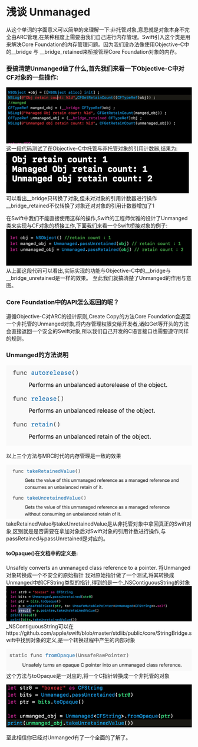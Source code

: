 # 浅谈 Unmanaged
从这个单词的字面意义可以简单的来理解一下:非托管对象,意思就是对象本身不完全由ARC管理,在某种程度上需要由我们自己进行内存管理。Swift引入这个类是用来解决Core Foundation的内存管理问题。因为我们没办法像使用Objective-C中的__bridge 与 __bridge_retained来桥接管理Core Foundation对象的内存。
### 要搞清楚Unmanged做了什么,首先我们来看一下Objective-C中对CF对象的一些操作:
![](media/15304076080270/15304385289466.jpg)
这一段代码测试了在Objective-C中托管与非托管对象的引用计数器,结果为:
![](media/15304076080270/15304385880172.jpg)
可以看出__bridge只转换了对象,但未对对象的引用计数器进行操作__bridge_retained不仅转换了对象还对对象的引用计数器增加了1

在Swift中我们不能直接使用这样的操作,Swift的工程师优雅的设计了Unmanged类来实现与CF对象的桥接工作,下面我们来看一个Swift桥接对象的例子:
![](media/15304076080270/15304387240923.jpg)
从上面这段代码可以看出,实际实现的功能与Objective-C中的__bridge与__bridge_unretained是一样的效果。
至此我们就搞清楚了Unmanged的作用与意图。
### Core Foundation中的API怎么返回的呢？
遵循Objective-C对ARC的设计原则,Create Copy的方法Core Foundation会返回一个非托管的Unmanged<T>对象,将内存管理权限交给开发者,诸如Get等开头的方法会直接返回一个安全的Swift对象,所以我们自己开发的C语言接口也需要遵守同样的规则。
### Unmanged的方法说明
![](media/15304076080270/15304397051659.jpg)

以上三个方法与MRC时代的内存管理是一致的效果

![](media/15304076080270/15304397381409.jpg)
takeRetainedValue与takeUnretainedValue是从非托管对象中拿回真正的Swift对象,区别就是是否需要在拿加对象后对Swift对象的引用计数进行操作,与passRetained与passUnretained是对应的。

#### toOpaque()在文档中的定义是:
Unsafely converts an unmanaged class reference to a pointer.
将Unmanged<T>对象转换成一个不安全的原始指针
我对原始指针做了一个测试,将其转换成Unmanged<CFString>中的CFString类型的指针,得到的是一个_NSContiguousString的对象
![](media/15304076080270/15304414600026.jpg)
_NSContiguousString可以在https://github.com/apple/swift/blob/master/stdlib/public/core/StringBridge.swift中找到对象的定义,是一个转换过程中产生的内部对象

![](media/15304076080270/15304416291759.jpg)
这个方法与toOpaque是一对应的,将一个C指针转换成一个非托管的对象

![](media/15304076080270/15304430589653.jpg)


至此相信你已经对Unmanged有了一个全面的了解了。


